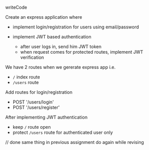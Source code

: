 writeCode

Create an express application where

- implement login/registration for users using email/password

- implement JWT based authentication
  - after user logs in, send him JWT token
  - when request comes for protected routes, implement JWT verification

We have 2 routes when we gererate express app i.e.

- `/` index route
- `/users` route

Add routes for login/registration

- POST '/users/login'
- POST '/users/register'

After implementing JWT authentication

- keep `/` route open
- protect `/users` route for authenticated user only

// done same thing in previous assignment do again while revising
